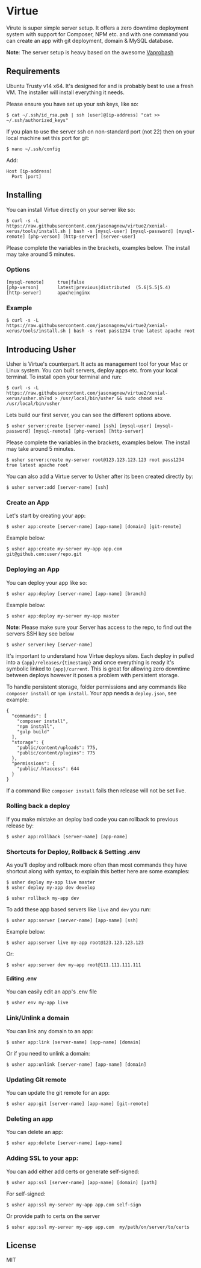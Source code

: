 # Virtue

Virute is super simple server setup. It offers a zero downtime deployment system with support for Composer, NPM etc. and with one command you can create an app with git deployment, domain & MySQL database.

**Note**: The server setup is heavy based on the awesome [Vaprobash](https://github.com/fideloper/Vaprobash)

## Requirements

Ubuntu Trusty v14 x64. It's designed for and is probably best to use a fresh VM. The installer will install everything it needs.

Please ensure you have set up your ssh keys, like so:

    $ cat ~/.ssh/id_rsa.pub | ssh [user]@[ip-address] "cat >> ~/.ssh/authorized_keys"

If you plan to use the server ssh on non-standard port (not 22) then on your local machine set this port for git:

    $ nano ~/.ssh/config

Add:

    Host [ip-address]
      Port [port]


## Installing

You can install Virtue directly on your server like so:

    $ curl -s -L https://raw.githubusercontent.com/jasonagnew/virtue2/xenial-xerus/tools/install.sh | bash -s [mysql-user] [mysql-password] [mysql-remote] [php-verson] [http-server] [server-user]

Please complete the variables in the brackets, examples below. The install may take around 5 minutes.

### Options

    [mysql-remote]     true|false
    [php-verson]       latest|previous|distributed  (5.6|5.5|5.4)
    [http-server]      apache|nginx

### Example

    $ curl -s -L https://raw.githubusercontent.com/jasonagnew/virtue2/xenial-xerus/tools/install.sh | bash -s root pass1234 true latest apache root

## Introducing Usher

Usher is Virtue's counterpart. It acts as management tool for your Mac or Linux system. You can built servers, deploy apps etc. from your local terminal. To install open your terminal and run:

    $ curl -s -L https://raw.githubusercontent.com/jasonagnew/virtue2/xenial-xerus/usher.sh?sd > /usr/local/bin/usher && sudo chmod a+x /usr/local/bin/usher

Lets build our first server, you can see the different options above.

    $ usher server:create [server-name] [ssh] [mysql-user] [mysql-password] [mysql-remote] [php-verson] [http-server]

Please complete the variables in the brackets, examples below. The install may take around 5 minutes.

    $ usher server:create my-server root@123.123.123.123 root pass1234 true latest apache root

You can also add a Virtue server to Usher after its been created directly by:

    $ usher server:add [server-name] [ssh]

### Create an App

Let's start by creating your app:

    $ usher app:create [server-name] [app-name] [domain] [git-remote]

Example below:

    $ usher app:create my-server my-app app.com git@github.com:user/repo.git

### Deploying an App

You can deploy your app like so:

    $ usher app:deploy [server-name] [app-name] [branch]

Example below:

    $ usher app:deploy my-server my-app master

**Note**: Please make sure your Server has access to the repo, to find out the servers SSH key see below

    $ usher server:key [server-name]

It's important to understand how Virtue deploys sites. Each deploy in pulled into a `{app}/releases/{timestamp}` and once everything is ready it's symbolic linked to `{app}/current`. This is great for allowing zero downtime between deploys however it poses a problem with persistent storage.

To handle persistent storage, folder permissions and any commands like `composer install` or `npm install`. Your app needs a `deploy.json`, see example:

    {
      "commands": [
        "composer install",
        "npm install",
        "gulp build"
      ],
      "storage": {
        "public/content/uploads": 775,
        "public/content/plugins": 775
      },
      "permissions": {
        "public/.htaccess": 644
      }
    }

If a command like `composer install` fails then release will not be set live.

### Rolling back a deploy

If you make mistake an deploy bad code you can rollback to previous release by:

    $ usher app:rollback [server-name] [app-name]

### Shortcuts for Deploy, Rollback & Setting .env

As you'll deploy and rollback more often than most commands they have shortcut along with syntax, to explain this better here are some examples:

    $ usher deploy my-app live master
    $ usher deploy my-app dev develop

    $ usher rollback my-app dev

To add these app based servers like `live` and `dev` you run:

    $ usher app:server [server-name] [app-name] [ssh]

Example below:

    $ usher app:server live my-app root@123.123.123.123

Or:

    $ usher app:server dev my-app root@111.111.111.111

#### Editing .env

You can easily edit an app's .env file

    $ usher env my-app live

### Link/Unlink a domain

You can link any domain to an app:

    $ usher app:link [server-name] [app-name] [domain]

Or if you need to unlink a domain:

    $ usher app:unlink [server-name] [app-name] [domain]

### Updating Git remote

You can update the git remote for an app:

    $ usher app:git [server-name] [app-name] [git-remote]

### Deleting an app

You can delete an app:

    $ usher app:delete [server-name] [app-name]

### Adding SSL to your app:

You can add either add certs or generate self-signed:

    $ usher app:ssl [server-name] [app-name] [domain] [path]

For self-signed:

    $ usher app:ssl my-server my-app app.com self-sign

Or provide path to certs on the server

    $ usher app:ssl my-server my-app app.com  my/path/on/server/to/certs

## License

MIT

